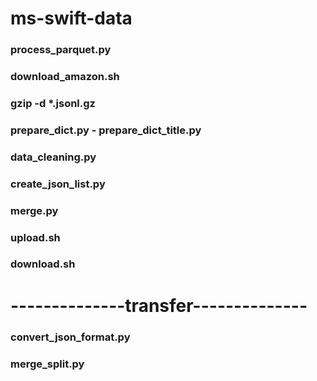 # ms-swift-data

### process_parquet.py

### download_amazon.sh

### gzip -d *.jsonl.gz

### prepare_dict.py - prepare_dict_title.py

### data_cleaning.py

### create_json_list.py

### merge.py

### upload.sh

### download.sh

# --------------transfer--------------

### convert_json_format.py

### merge_split.py
